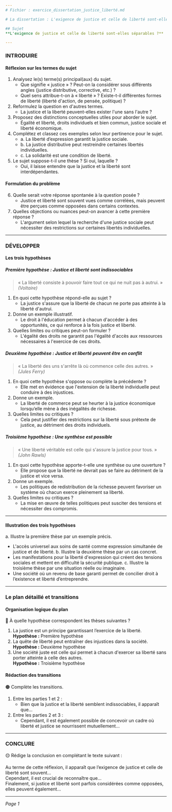 ```yaml
---
# Fichier : exercice_dissertation_justice_liberté.md

# La dissertation : L'exigence de justice et celle de liberté sont-elles séparables ?

## Sujet
**L'exigence de justice et celle de liberté sont-elles séparables ?**

---
```


### INTRODUIRE

#### Réflexion sur les termes du sujet

1. Analysez le(s) terme(s) principal(aux) du sujet.
   - Que signifie « justice » ? Peut-on la considérer sous différents angles (justice distributive, corrective, etc.) ?
   - Quel sens attribue-t-on à « liberté » ? Existe-t-il différentes formes de liberté (liberté d'action, de pensée, politique) ?
2. Reformulez la question en d'autres termes.
   - La justice et la liberté peuvent-elles exister l'une sans l'autre ?
3. Proposez des distinctions conceptuelles utiles pour aborder le sujet.
   - Égalité et liberté, droits individuels et bien commun, justice sociale et liberté économique.
4. Complétez et classez ces exemples selon leur pertinence pour le sujet.
   - a. La liberté d’expression garantit la justice sociale.  
   - b. La justice distributive peut restreindre certaines libertés individuelles.  
   - c. La solidarité est une condition de liberté.  
5. Le sujet suppose-t-il une thèse ? Si oui, laquelle ?
   - Oui, il laisse entendre que la justice et la liberté sont interdépendantes.

#### Formulation du problème

6. Quelle serait votre réponse spontanée à la question posée ?
   - Justice et liberté sont souvent vues comme corrélées, mais peuvent être perçues comme opposées dans certains contextes.
7. Quelles objections ou nuances peut-on avancer à cette première réponse ?
   - L'argument selon lequel la recherche d'une justice sociale peut nécessiter des restrictions sur certaines libertés individuelles.

---

### DÉVELOPPER

#### Les trois hypothèses

##### Première hypothèse : Justice et liberté sont indissociables

> « La liberté consiste à pouvoir faire tout ce qui ne nuit pas à autrui. »  
> *(Voltaire)*

1. En quoi cette hypothèse répond-elle au sujet ?
   - La justice s'assure que la liberté de chacun ne porte pas atteinte à la liberté d'autrui.
2. Donne un exemple illustratif.
   - Le droit à l'éducation permet à chacun d'accéder à des opportunités, ce qui renforce à la fois justice et liberté.
3. Quelles limites ou critiques peut-on formuler ?
   - L'égalité des droits ne garantit pas l'égalité d'accès aux ressources nécessaires à l'exercice de ces droits.

##### Deuxième hypothèse : Justice et liberté peuvent être en conflit

> « La liberté des uns s'arrête là où commence celle des autres. »  
> *(Jules Ferry)*

1. En quoi cette hypothèse s'oppose ou complète la précédente ?
   - Elle met en évidence que l'extension de la liberté individuelle peut conduire à des injustices.
2. Donne un exemple.
   - La liberté de commerce peut se heurter à la justice économique lorsqu’elle mène à des inégalités de richesse.
3. Quelles limites ou critiques ?
   - Cela peut justifier des restrictions sur la liberté sous prétexte de justice, au détriment des droits individuels.

##### Troisième hypothèse : Une synthèse est possible

> « Une liberté véritable est celle qui s'assure la justice pour tous. »  
> *(John Rawls)*

1. En quoi cette hypothèse apporte-t-elle une synthèse ou une ouverture ?
   - Elle propose que la liberté ne devrait pas se faire au détriment de la justice et vice versa.
2. Donne un exemple.
   - Les politiques de redistribution de la richesse peuvent favoriser un système où chacun exerce pleinement sa liberté.
3. Quelles limites ou critiques ?
   - La mise en œuvre de telles politiques peut susciter des tensions et nécessiter des compromis.

---

#### Illustration des trois hypothèses

a. Illustre la première thèse par un exemple précis.
   - L'accès universel aux soins de santé comme expression simultanée de justice et de liberté.
b. Illustre la deuxième thèse par un cas concret.
   - Les manifestations pour la liberté d'expression qui créent des tensions sociales et mettent en difficulté la sécurité publique.
c. Illustre la troisième thèse par une situation réelle ou imaginaire.
   - Une société où un revenu de base garanti permet de concilier droit à l’existence et liberté d’entreprendre.

---

### Le plan détaillé et transitions

#### Organisation logique du plan

🔴 À quelle hypothèse correspondent les thèses suivantes ?

1. La justice est un principe garantissant l’exercice de la liberté.  
   **Hypothèse :** Première hypothèse
2. La quête de liberté peut entraîner des injustices dans la société.  
   **Hypothèse :** Deuxième hypothèse
3. Une société juste est celle qui permet à chacun d'exercer sa liberté sans porter atteinte à celle des autres.  
   **Hypothèse :** Troisième hypothèse

#### Rédaction des transitions

🟠 Complète les transitions.

1. Entre les parties 1 et 2 :  
   - Bien que la justice et la liberté semblent indissociables, il apparaît que…
2. Entre les parties 2 et 3 :  
   - Cependant, il est également possible de concevoir un cadre où liberté et justice se nourrissent mutuellement…

---

### CONCLURE

🟡 Rédige la conclusion en complétant le texte suivant :

Au terme de cette réflexion, il apparaît que l’exigence de justice et celle de liberté sont souvent…  
Cependant, il est crucial de reconnaître que…  
Finalement, si justice et liberté sont parfois considérées comme opposées, elles peuvent également…  

--- 

*Page 1*